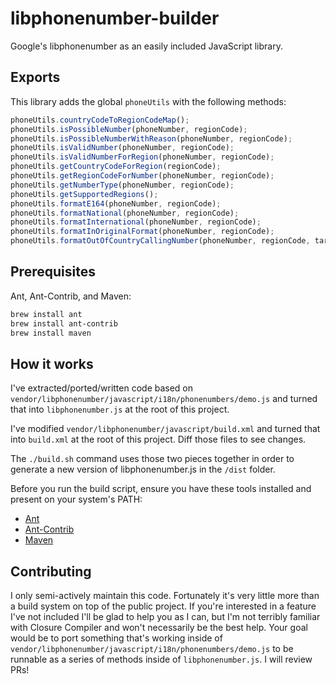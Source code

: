 libphonenumber-builder
======================

Google's libphonenumber as an easily included JavaScript library.

Exports
-------

This library adds the global `phoneUtils` with the following methods:

```js
phoneUtils.countryCodeToRegionCodeMap();
phoneUtils.isPossibleNumber(phoneNumber, regionCode);
phoneUtils.isPossibleNumberWithReason(phoneNumber, regionCode);
phoneUtils.isValidNumber(phoneNumber, regionCode);
phoneUtils.isValidNumberForRegion(phoneNumber, regionCode);
phoneUtils.getCountryCodeForRegion(regionCode);
phoneUtils.getRegionCodeForNumber(phoneNumber, regionCode);
phoneUtils.getNumberType(phoneNumber, regionCode);
phoneUtils.getSupportedRegions();
phoneUtils.formatE164(phoneNumber, regionCode);
phoneUtils.formatNational(phoneNumber, regionCode);
phoneUtils.formatInternational(phoneNumber, regionCode);
phoneUtils.formatInOriginalFormat(phoneNumber, regionCode);
phoneUtils.formatOutOfCountryCallingNumber(phoneNumber, regionCode, target);
```

Prerequisites
------------

Ant, Ant-Contrib, and Maven:
```bash
brew install ant
brew install ant-contrib
brew install maven
```

How it works
------------

I've extracted/ported/written code based on `vendor/libphonenumber/javascript/i18n/phonenumbers/demo.js` and turned that into `libphonenumber.js` at the root of this project.

I've modified `vendor/libphonenumber/javascript/build.xml` and turned that into `build.xml` at the root of this project. Diff those files to see changes.

The `./build.sh` command uses those two pieces together in order to generate a new version of libphonenumber.js in the `/dist` folder.

Before you run the build script, ensure you have these tools installed and present on your system's PATH:
* [Ant](http://ant.apache.org/)
* [Ant-Contrib](http://ant-contrib.sourceforge.net/)
* [Maven](http://maven.apache.org/)

Contributing
------------

I only semi-actively maintain this code. Fortunately it's very little more than a build system on top of the public project. If you're interested in a feature I've not included I'll be glad to help you as I can, but I'm not terribly familiar with Closure Compiler and won't necessarily be the best help. Your goal would be to port something that's working inside of `vendor/libphonenumber/javascript/i18n/phonenumbers/demo.js` to be runnable as a series of methods inside of `libphonenumber.js`. I will review PRs!
